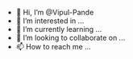 - 👋 Hi, I’m @Vipul-Pande
- 👀 I’m interested in ...
- 🌱 I’m currently learning ...
- 💞️ I’m looking to collaborate on ...
- 📫 How to reach me ...

<!---
Vipul-Pande/Vipul-Pande is a ✨ special ✨ repository because its `README.md` (this file) appears on your GitHub profile.
You can click the Preview link to take a look at your changes.
--->
